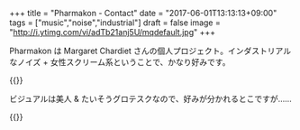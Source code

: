+++
title = "Pharmakon - Contact"
date = "2017-06-01T13:13:13+09:00"
tags = ["music","noise","industrial"]
draft = false
image = "http://i.ytimg.com/vi/adTb21anj5U/mqdefault.jpg"
+++

Pharmakon は Margaret Chardiet さんの個人プロジェクト。インダストリアルなノイズ + 女性スクリーム系ということで、かなり好みです。

{{<youtube adTb21anj5U>}}

ビジュアルは美人 & たいそうグロテスクなので、好みが分かれるとこですが……

{{<amazon B01N24TEXD>}}
